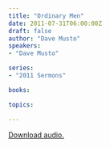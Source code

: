 ```yaml
---
title: "Ordinary Men"
date: 2011-07-31T06:00:00Z
draft: false
author: "Dave Musto"
speakers:
- "Dave Musto"

series:
- "2011 Sermons"

books:

topics:

---
```

[Download audio.](https://s3.amazonaws.com/highway/sermons/2011_07/31_Ordinary_Men.mp3)
